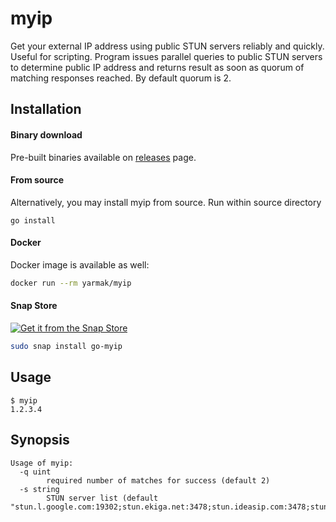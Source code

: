 # myip

Get your external IP address using public STUN servers reliably and quickly. Useful for scripting. Program issues parallel queries to public STUN servers to determine public IP address and returns result as soon as quorum of matching responses reached. By default quorum is 2.

## Installation

#### Binary download

Pre-built binaries available on [releases](https://github.com/Snawoot/myip/releases/latest) page.

#### From source

Alternatively, you may install myip from source. Run within source directory

```
go install
```

#### Docker

Docker image is available as well:

```sh
docker run --rm yarmak/myip
```

#### Snap Store

[![Get it from the Snap Store](https://snapcraft.io/static/images/badges/en/snap-store-black.svg)](https://snapcraft.io/go-myip)

```bash
sudo snap install go-myip
```

## Usage

```
$ myip
1.2.3.4
```

## Synopsis

```
Usage of myip:
  -q uint
    	required number of matches for success (default 2)
  -s string
    	STUN server list (default "stun.l.google.com:19302;stun.ekiga.net:3478;stun.ideasip.com:3478;stun.schlund.de:3478;stun.voiparound.com:3478;stun.voipbuster.com:3478;stun.voipstunt.com:3478")
```

